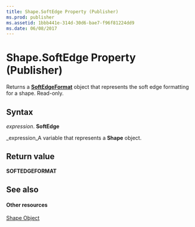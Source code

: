 ```yaml
---
title: Shape.SoftEdge Property (Publisher)
ms.prod: publisher
ms.assetid: 1bbb441e-314d-30d6-bae7-f96f81224dd9
ms.date: 06/08/2017
---
```



# Shape.SoftEdge Property (Publisher)

Returns a  **[SoftEdgeFormat](softedgeformat-object-publisher.md)** object that represents the soft edge formatting for a shape. Read-only.


## Syntax

 _expression_. **SoftEdge**

 _expression_A variable that represents a  **Shape** object.


## Return value

 **SOFTEDGEFORMAT**


## See also


#### Other resources


 [Shape Object](http://msdn.microsoft.com/library/604029ce-9b2f-9748-5d4e-b458796fa2f0%28Office.15%29.aspx)
 

